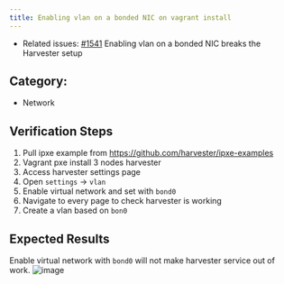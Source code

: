 ```yaml
---
title: Enabling vlan on a bonded NIC on vagrant install
---
```


* Related issues: [#1541](https://github.com/harvester/harvester/issues/1541) Enabling vlan on a bonded NIC breaks the Harvester setup

## Category: 
* Network

## Verification Steps
1. Pull ipxe example from https://github.com/harvester/ipxe-examples
2. Vagrant pxe install 3 nodes harvester
3. Access harvester settings page
4. Open `settings` -> `vlan`
5. Enable virtual network and set with `bond0`
6. Navigate to every page to check harvester is working
7. Create a vlan based on `bon0`

## Expected Results
Enable virtual network with `bond0` will not make harvester service out of work. 
![image](https://user-images.githubusercontent.com/29251855/143804059-f8fc0bee-b42a-4daa-b0bb-438b64b75db2.png)



